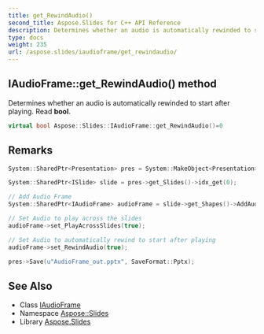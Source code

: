 ```yaml
---
title: get_RewindAudio()
second_title: Aspose.Slides for C++ API Reference
description: Determines whether an audio is automatically rewinded to start after playing. Read bool.
type: docs
weight: 235
url: /aspose.slides/iaudioframe/get_rewindaudio/
---
```

## IAudioFrame::get_RewindAudio() method


Determines whether an audio is automatically rewinded to start after playing. Read **bool**.

```cpp
virtual bool Aspose::Slides::IAudioFrame::get_RewindAudio()=0
```

## Remarks



```cpp
System::SharedPtr<Presentation> pres = System::MakeObject<Presentation>();

System::SharedPtr<ISlide> slide = pres->get_Slides()->idx_get(0);

// Add Audio Frame
System::SharedPtr<IAudioFrame> audioFrame = slide->get_Shapes()->AddAudioFrameLinked(50.0f, 50.0f, 100.0f, 100.0f, u"sampleaudio.wav");

// Set Audio to play across the slides
audioFrame->set_PlayAcrossSlides(true);

// Set Audio to automatically rewind to start after playing
audioFrame->set_RewindAudio(true);

pres->Save(u"AudioFrame_out.pptx", SaveFormat::Pptx);
```




## See Also

* Class [IAudioFrame](../)
* Namespace [Aspose::Slides](../../)
* Library [Aspose.Slides](../../../)